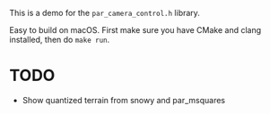 This is a demo for the `par_camera_control.h` library.

Easy to build on macOS. First make sure you have CMake and clang installed, then do `make run`.

# TODO

- Show quantized terrain from snowy and par_msquares
